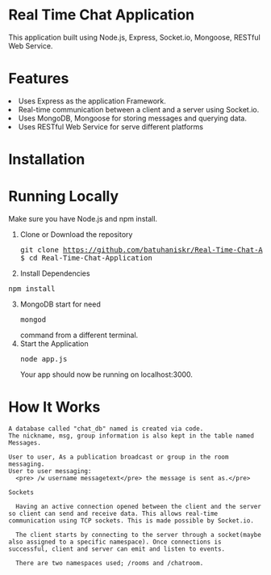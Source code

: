 # Real Time Chat Application
  This application built using Node.js, Express, Socket.io, Mongoose, RESTful Web Service.

# Features

  <li>Uses Express as the application Framework.</li> 
  <li>Real-time communication between a client and a server using Socket.io.</li>
  <li>Uses MongoDB, Mongoose  for storing messages and querying data.</li>
  <li>Uses RESTful Web Service for serve different platforms</li> 

# Installation

# Running Locally

Make sure you have Node.js and npm install.

  1. Clone or Download the repository 
    <pre>git clone https://github.com/batuhaniskr/Real-Time-Chat-Application.git
    $ cd Real-Time-Chat-Application</pre>
  2. Install Dependencies
  <pre>npm install</pre>
  3. MongoDB start for need <pre>mongod</pre>command  from a different terminal.
  4. Start the Application
    <pre>node app.js</pre>
  Your app should now be running on localhost:3000.
  
  # How It Works
    A database called "chat_db" named is created via code. 
    The nickname, msg, group information is also kept in the table named Messages.
    
    User to user, As a publication broadcast or group in the room  messaging.
    User to user messaging:
      <pre> /w username messagetext</pre> the message is sent as.</pre>
      
    Sockets
    
      Having an active connection opened between the client and the server so client can send and receive data. This allows real-time communication using TCP sockets. This is made possible by Socket.io.

      The client starts by connecting to the server through a socket(maybe also assigned to a specific namespace). Once connections is successful, client and server can emit and listen to events.

      There are two namespaces used; /rooms and /chatroom.
    
  
  
  


